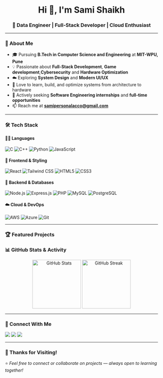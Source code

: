 <h1 align="center">Hi 👋, I'm Sami Shaikh</h1>
<h3 align="center">🚀 Data Engineer | Full-Stack Developer | Cloud Enthusiast</h3>

---

### 💫 About Me
- 🎓 Pursuing **B.Tech in Computer Science and Engineering** at **MIT-WPU, Pune**  
- 💡 Passionate about **Full-Stack Development**, **Game development**,**Cybersecurity** and **Hardware Optimization**  
- ☁️ Exploring **System Design** and **Modern UI/UX**  
- 🧠 Love to learn, build, and optimize systems from architecture to hardware  
- 💼 Actively seeking **Software Engineering internships** and **full-time opportunities**  
- 📫 Reach me at **samipersonalacco@gmail.com**

---

### 🛠️ Tech Stack

#### 👩‍💻 Languages
![C](https://img.shields.io/badge/-C-00599C?style=flat-square&logo=c)
![C++](https://img.shields.io/badge/-C++-00599C?style=flat-square&logo=cplusplus)
![Python](https://img.shields.io/badge/-Python-3776AB?style=flat-square&logo=python&logoColor=white)
![JavaScript](https://img.shields.io/badge/-JavaScript-F7DF1E?style=flat-square&logo=javascript&logoColor=black)

#### 🎨 Frontend & Styling
![React](https://img.shields.io/badge/-React-61DAFB?style=flat-square&logo=react&logoColor=black)
![Tailwind CSS](https://img.shields.io/badge/-Tailwind%20CSS-06B6D4?style=flat-square&logo=tailwindcss&logoColor=white)
![HTML5](https://img.shields.io/badge/-HTML5-E34F26?style=flat-square&logo=html5&logoColor=white)
![CSS3](https://img.shields.io/badge/-CSS3-1572B6?style=flat-square&logo=css3&logoColor=white)

#### 🧩 Backend & Databases
![Node.js](https://img.shields.io/badge/-Node.js-339933?style=flat-square&logo=nodedotjs&logoColor=white)
![Express.js](https://img.shields.io/badge/-Express.js-000000?style=flat-square&logo=express&logoColor=white)
![PHP](https://img.shields.io/badge/-PHP-777BB4?style=flat-square&logo=php&logoColor=white)
![MySQL](https://img.shields.io/badge/-MySQL-4479A1?style=flat-square&logo=mysql&logoColor=white)
![PostgreSQL](https://img.shields.io/badge/-PostgreSQL-4169E1?style=flat-square&logo=postgresql&logoColor=white)

#### ☁️ Cloud & DevOps
![AWS](https://img.shields.io/badge/-AWS-232F3E?style=flat-square&logo=amazonaws&logoColor=white)
![Azure](https://img.shields.io/badge/-Azure-0078D4?style=flat-square&logo=microsoftazure&logoColor=white)
![Git](https://img.shields.io/badge/-Git-F05032?style=flat-square&logo=git&logoColor=white)

---

### 🏆 Featured Projects


### 📊 GitHub Stats & Activity

<p align="center">
  <img src="https://github-readme-stats.vercel.app/api?username=samigxi&show_icons=true&theme=radical" alt="GitHub Stats" height="160"/>
  <img src="https://github-readme-streak-stats.herokuapp.com/?user=samigxi&theme=radical" alt="GitHub Streak" height="160"/>
</p>

---

### 🤝 Connect With Me

<p align="left">
  <a href="https://www.linkedin.com/in/samigxi" target="_blank"><img src="https://img.shields.io/badge/-LinkedIn-0077B5?style=for-the-badge&logo=linkedin&logoColor=white"/></a>
  <a href="mailto:samipersonalacco@gmail.com"><img src="https://img.shields.io/badge/-Gmail-D14836?style=for-the-badge&logo=gmail&logoColor=white"/></a>
  <a href="https://samigxi.github.io/" target="_blank"><img src="https://img.shields.io/badge/-Portfolio-24292F?style=for-the-badge&logo=githubpages&logoColor=white"/></a>
</p>

---

### 🙌 Thanks for Visiting!
⭐️ *Feel free to connect or collaborate on projects — always open to learning together!*
